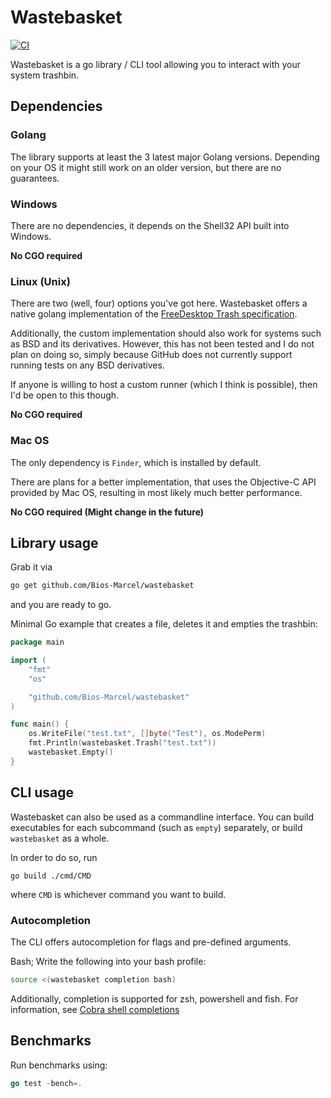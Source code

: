 # Wastebasket

[![CI](https://github.com/Bios-Marcel/wastebasket/actions/workflows/test.yml/badge.svg?branch=master)](https://github.com/Bios-Marcel/wastebasket/actions/workflows/test.yml)

Wastebasket is a go library / CLI tool allowing you to interact with your system trashbin.

## Dependencies

### Golang

The library supports at least the 3 latest major Golang versions. Depending on
your OS it might still work on an older version, but there are no guarantees.

### Windows

There are no dependencies, it depends on the Shell32 API built into Windows.

**No CGO required**

### Linux (Unix)

There are two (well, four) options you've got here. Wastebasket offers a native
golang implementation of the [FreeDesktop Trash specification](https://specifications.freedesktop.org/trash-spec/trashspec-latest.html).

Additionally, the custom implementation should also work for systems such
as BSD and its derivatives. However, this has not been tested and I do not
plan on doing so, simply because GitHub does not currently support running
tests on any BSD derivatives.

If anyone is willing to host a custom runner (which I think is possible), then
I'd be open to this though.

**No CGO required**

### Mac OS

The only dependency is `Finder`, which is installed by default.

There are plans for a better implementation, that uses the Objective-C API
provided by Mac OS, resulting in most likely much better performance.

**No CGO required (Might change in the future)**

## Library usage

Grab it via

```bash
go get github.com/Bios-Marcel/wastebasket
```

and you are ready to go.

Minimal Go example that creates a file, deletes it and empties the trashbin:

```go
package main

import (
    "fmt"
    "os"

    "github.com/Bios-Marcel/wastebasket"
)

func main() {
    os.WriteFile("test.txt", []byte("Test"), os.ModePerm)
    fmt.Println(wastebasket.Trash("test.txt"))
    wastebasket.Empty()
}
```

## CLI usage

Wastebasket can also be used as a commandline interface. You can build
executables for each subcommand (such as `empty`) separately, or build
`wastebasket` as a whole.

In order to do so, run

```shell
go build ./cmd/CMD
```

where `CMD` is whichever command you want to build.

### Autocompletion

The CLI offers autocompletion for flags and pre-defined arguments.

Bash; Write the following into your bash profile:

```bash
source <(wastebasket completion bash)
```

Additionally, completion is supported for zsh, powershell and fish.
For information, see [Cobra shell completions](https://github.com/spf13/cobra/blob/main/shell_completions.md)

## Benchmarks

Run benchmarks using:

```go
go test -bench=.
```
